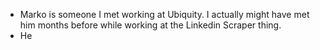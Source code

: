 - Marko is someone I met working at Ubiquity. I actually might have met him months before while working at the Linkedin Scraper thing.
- He